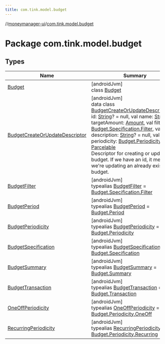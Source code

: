 ```yaml
---
title: com.tink.model.budget
---
```

//[moneymanager-ui](../../index.html)/[com.tink.model.budget](index.html)



# Package com.tink.model.budget



## Types


| Name | Summary |
|---|---|
| [Budget](-budget/index.html) | [androidJvm]<br>class [Budget](-budget/index.html) |
| [BudgetCreateOrUpdateDescriptor](-budget-create-or-update-descriptor/index.html) | [androidJvm]<br>data class [BudgetCreateOrUpdateDescriptor](-budget-create-or-update-descriptor/index.html)(val id: [String](https://kotlinlang.org/api/latest/jvm/stdlib/kotlin/-string/index.html)? = null, val name: [String](https://kotlinlang.org/api/latest/jvm/stdlib/kotlin/-string/index.html), val targetAmount: [Amount](../com.tink.model.misc/-amount/index.html), val filter: [Budget.Specification.Filter](-budget/-specification/-filter/index.html), val description: [String](https://kotlinlang.org/api/latest/jvm/stdlib/kotlin/-string/index.html)? = null, val periodicity: [Budget.Periodicity](-budget/-periodicity/index.html)) : [Parcelable](https://developer.android.com/reference/kotlin/android/os/Parcelable.html)<br>Descriptor for creating or updating a budget. If we have an id, it means we're updating an already existing budget. |
| [BudgetFilter](index.html#-2018963458%2FClasslikes%2F1000845458) | [androidJvm]<br>typealias [BudgetFilter](index.html#-2018963458%2FClasslikes%2F1000845458) = [Budget.Specification.Filter](-budget/-specification/-filter/index.html) |
| [BudgetPeriod](index.html#406477269%2FClasslikes%2F1000845458) | [androidJvm]<br>typealias [BudgetPeriod](index.html#406477269%2FClasslikes%2F1000845458) = [Budget.Period](-budget/-period/index.html) |
| [BudgetPeriodicity](index.html#-756637127%2FClasslikes%2F1000845458) | [androidJvm]<br>typealias [BudgetPeriodicity](index.html#-756637127%2FClasslikes%2F1000845458) = [Budget.Periodicity](-budget/-periodicity/index.html) |
| [BudgetSpecification](index.html#1357535401%2FClasslikes%2F1000845458) | [androidJvm]<br>typealias [BudgetSpecification](index.html#1357535401%2FClasslikes%2F1000845458) = [Budget.Specification](-budget/-specification/index.html) |
| [BudgetSummary](index.html#1968246694%2FClasslikes%2F1000845458) | [androidJvm]<br>typealias [BudgetSummary](index.html#1968246694%2FClasslikes%2F1000845458) = [Budget.Summary](-budget/-summary/index.html) |
| [BudgetTransaction](index.html#-1403204114%2FClasslikes%2F1000845458) | [androidJvm]<br>typealias [BudgetTransaction](index.html#-1403204114%2FClasslikes%2F1000845458) = [Budget.Transaction](-budget/-transaction/index.html) |
| [OneOffPeriodicity](index.html#668268061%2FClasslikes%2F1000845458) | [androidJvm]<br>typealias [OneOffPeriodicity](index.html#668268061%2FClasslikes%2F1000845458) = [Budget.Periodicity.OneOff](-budget/-periodicity/-one-off/index.html) |
| [RecurringPeriodicity](index.html#-420361691%2FClasslikes%2F1000845458) | [androidJvm]<br>typealias [RecurringPeriodicity](index.html#-420361691%2FClasslikes%2F1000845458) = [Budget.Periodicity.Recurring](-budget/-periodicity/-recurring/index.html) |

